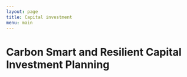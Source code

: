 ```yaml
---
layout: page
title: Capital investment
menu: main
---
```


# Carbon Smart and Resilient Capital Investment Planning
